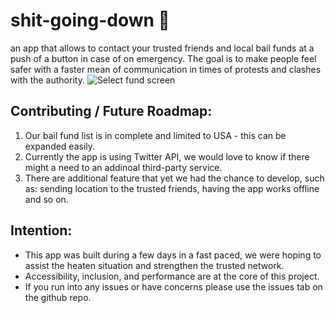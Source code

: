 # shit-going-down 👀
an app that allows to contact your trusted friends and local bail funds at a push of a button in case of on emergency.
The goal is to make people feel safer with a faster mean of communication in times of protests and clashes with the authority.
![Select fund screen](https://i.imgur.com/WuqYQYi.jpg)

## Contributing / Future Roadmap:
1. Our bail fund list is in complete and limited to USA - this can be expanded easily.
2. Currently the app is using Twitter API, we would love to know if there might a need to an addinoal third-party service.
3. There are additional feature that yet we had the chance to develop, such as: sending location to the trusted friends, having the app works offline and so on.

## Intention:
* This app was built during a few days in a fast paced, we were hoping to assist the heaten situation and strengthen the trusted network.
* Accessibility, inclusion, and performance are at the core of this project.
* If you run into any issues or have concerns please use the issues tab on the github repo.
